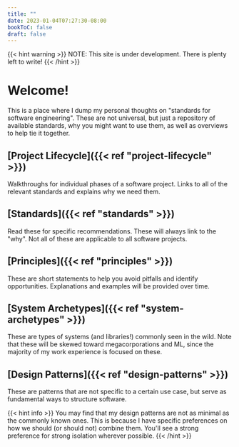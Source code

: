 ```yaml
---
title: ""
date: 2023-01-04T07:27:30-08:00
bookToC: false
draft: false
---
```


{{< hint warning >}}
NOTE: This site is under development. There is plenty left to write!
{{< /hint >}}

# Welcome!

This is a place where I dump my personal thoughts on "standards for software engineering". These are not universal, but just a repository of available standards, why you might want to use them, as well as overviews to help tie it together.

## [Project Lifecycle]({{< ref "project-lifecycle" >}}) <i class="fa-solid fa-arrows-spin"></i>

Walkthroughs for individual phases of a software project. Links to all of the relevant standards and explains why we need them.

## [Standards]({{< ref "standards" >}}) <i class="fa-solid fa-book"></i>

Read these for specific recommendations. These will always link to the "why". Not all of these are applicable to all software projects.

## [Principles]({{< ref "principles" >}}) <i class="fa-solid fa-lightbulb"></i>

These are short statements to help you avoid pitfalls and identify opportunities. Explanations and examples will be provided over time.

## [System Archetypes]({{< ref "system-archetypes" >}}) <i class="fa-solid fa-screwdriver-wrench"></i>

These are types of systems (and libraries!) commonly seen in the wild. Note that these will be skewed toward megacorporations and ML, since the majority of my work experience is focused on these.

## [Design Patterns]({{< ref "design-patterns" >}}) <i class="fa-solid fa-diagram-project"></i>

These are patterns that are not specific to a certain use case, but serve as fundamental
ways to structure software.

{{< hint info >}}
You may find that my design patterns are not as minimal as the commonly known ones.
This is because I have specific preferences on how we should (or should not) combine them.
You'll see a strong preference for strong isolation wherever possible.
{{< /hint >}}

